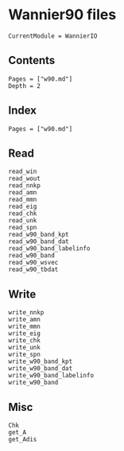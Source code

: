 # Wannier90 files

```@meta
CurrentModule = WannierIO
```

## Contents

```@contents
Pages = ["w90.md"]
Depth = 2
```

## Index

```@index
Pages = ["w90.md"]
```

## Read

```@docs
read_win
read_wout
read_nnkp
read_amn
read_mmn
read_eig
read_chk
read_unk
read_spn
read_w90_band_kpt
read_w90_band_dat
read_w90_band_labelinfo
read_w90_band
read_w90_wsvec
read_w90_tbdat
```

## Write

```@docs
write_nnkp
write_amn
write_mmn
write_eig
write_chk
write_unk
write_spn
write_w90_band_kpt
write_w90_band_dat
write_w90_band_labelinfo
write_w90_band
```

## Misc

```@docs
Chk
get_A
get_Adis
```
